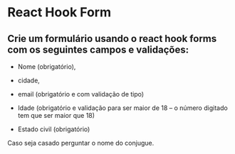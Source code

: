 # React Hook Form

## Crie um formulário usando o react hook forms com os seguintes campos e validações:


- Nome (obrigatório),  


- cidade, 


- email (obrigatório e com validação de tipo)


- Idade (obrigatório e validação para ser maior de 18 – o número digitado tem que ser maior que 18)


- Estado civil (obrigatório)


Caso seja casado perguntar o nome do conjugue.
